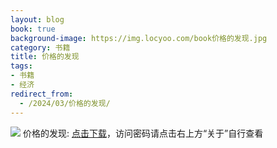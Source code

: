 ```yaml
---
layout: blog
book: true
background-image: https://img.locyoo.com/book价格的发现.jpg
category: 书籍
title: 价格的发现
tags:
- 书籍
- 经济
redirect_from:
  - /2024/03/价格的发现/
---
```

![](https://img.locyoo.com/book价格的发现.jpg)
价格的发现: <a name = "ref1" href="https://url18.ctfile.com/f/50983618-1339195966-f3135c?p=3619">点击下载</a>，访问密码请点击右上方“关于”自行查看